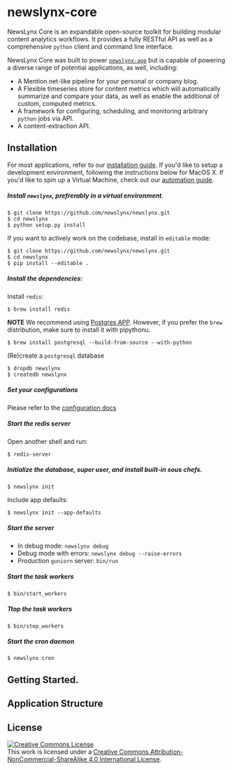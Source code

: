 # newslynx-core

NewsLynx Core is an expandable open-source toolkit for building modular content analytics workflows. It provides a fully RESTful API as well as a comprehensive `python` client and command line interface.

NewsLynx Core was built to power [`newslynx-app`](http://github.com/newslynx/newslynx-app) but is capable of powering a diverse range of potential applications, as well, including:

* A Mention.net-like pipeline for your personal or company blog.
* A Flexible timeseries store for content metrics which will automatically summarize and compare your data, as well as enable the additional of custom, computed metrics.
* A framework for configuring, scheduling, and monitoring arbitrary ``python`` jobs via API.
* A content-extraction API. 


## Installation

For most applications, refer to our [installation guide](http://newslynx.readthedocs.org/en/latest/install.html). If you'd like to setup a development environment, following the instructions below for MacOS X.  If you'd like to spin up a Virtual Machine, check out our [automation guide](https://github.com/newslynx/automation).

##### Install `newslynx`, prefrerably in a virtual environment.

```
$ git clone https://github.com/newslynx/newslynx.git
$ cd newslynx
$ python setup.py install
```

If you want to actively work on the codebase, install in `editable` mode:

```
$ git clone https://github.com/newslynx/newslynx.git
$ cd newslynx
$ pip install --editable . 
```

##### Install the dependencies:

Install `redis`:

```
$ brew install redis
```

**NOTE** We recommend using [Postgres APP](http://postgresapp.com/). However, if you prefer the `brew` distribution, make sure to install it with plpythonu.

```
$ brew install postgresql --build-from-source --with-python
```

(Re)create a `postgresql` database

```
$ dropdb newslynx 
$ createdb newslynx
```

##### Set your configurations

Please refer to the [configuration docs](http://newslynx.readthedocs.org/en/latest/config.html)

##### Start the redis server

Open another shell and run:

```
$ redis-server
```

##### Initialize the database, super user, and install built-in sous chefs.

```
$ newslynx init
```

Include app defaults:

```
$ newslynx init --app-defaults
```

##### Start the server

- In debug mode: `newslynx debug`
- Debug mode with errors: `newslynx debug --raise-errors`
- Production `guniorn` server: `bin/run`

##### Start the task workers

```
$ bin/start_workers
```

##### Ttop the task workers

```
$ bin/stop_workers
```

##### Start the cron daemon
```
$ newslynx cron
```

## Getting Started.


## Application Structure


## License

<a rel="license" href="http://creativecommons.org/licenses/by-nc-sa/4.0/"><img alt="Creative Commons License" style="border-width:0" src="https://i.creativecommons.org/l/by-nc-sa/4.0/88x31.png" /></a><br />This work is licensed under a <a rel="license" href="http://creativecommons.org/licenses/by-nc-sa/4.0/">Creative Commons Attribution-NonCommercial-ShareAlike 4.0 International License</a>.

